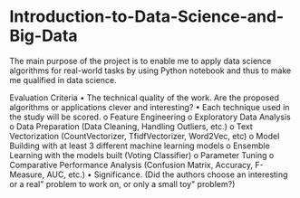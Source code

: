 # Introduction-to-Data-Science-and-Big-Data
The main purpose of the project is to enable me to apply data science algorithms for real-world tasks by
using Python notebook and thus to make me qualified in data science.

Evaluation Criteria
• The technical quality of the work. Are the proposed algorithms or applications clever and
interesting?
• Each technique used in the study will be scored.
o Feature Engineering
o Exploratory Data Analysis
o Data Preparation (Data Cleaning, Handling Outliers, etc.)
o Text Vectorization (CountVectorizer, TfidfVectorizer, Word2Vec, etc)
o Model Building with at least 3 different machine learning models
o Ensemble Learning with the models built (Voting Classifier)
o Parameter Tuning
o Comparative Performance Analysis (Confusion Matrix, Accuracy, F-Measure, AUC,
etc.)
• Significance. (Did the authors choose an interesting or a real" problem to work on, or only a small
toy" problem?)
